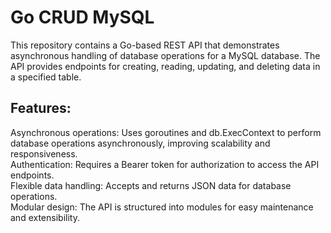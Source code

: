 <h1>Go CRUD MySQL</h1>

This repository contains a Go-based REST API that demonstrates asynchronous handling of database operations for a MySQL database. The API provides endpoints for creating, reading, updating, and deleting data in a specified table.

<h2>Features:</h2>
Asynchronous operations: Uses goroutines and db.ExecContext to perform database operations asynchronously, improving scalability and responsiveness. <br>
Authentication: Requires a Bearer token for authorization to access the API endpoints. <br>
Flexible data handling: Accepts and returns JSON data for database operations. <br>
Modular design: The API is structured into modules for easy maintenance and extensibility. <br>
